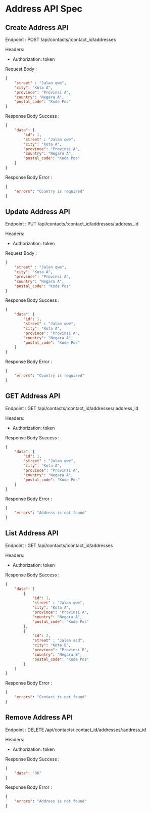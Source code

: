 # Address API Spec

## Create Address API

Endpoint : POST /api/contacts/:contact_id/addresses

Headers:
- Authorization: token

Request Body :
```json
{
    "street" : "Jalan qwe",
    "city": "Kota A",
    "province": "Provinsi A",
    "country": "Negara A",
    "postal_code": "Kode Pos"
}
```

Response Body Success :
```json
{
    "data": {
        "id": 1,
        "street" : "Jalan qwe",
        "city": "Kota A",
        "province": "Provinsi A",
        "country": "Negara A",
        "postal_code": "Kode Pos"
    }
}
```

Response Body Error : 
```json
{
    "errors": "Country is required"
}
```

## Update Address API

Endpoint : PUT /api/contacts/:contact_id/addresses/:address_id

Headers:
- Authorization: token

Request Body :
```json
{
    "street" : "Jalan qwe",
    "city": "Kota A",
    "province": "Provinsi A",
    "country": "Negara A",
    "postal_code": "Kode Pos"
}
```

Response Body Success :
```json
{
    "data": {
        "id": 1,
        "street" : "Jalan qwe",
        "city": "Kota A",
        "province": "Provinsi A",
        "country": "Negara A",
        "postal_code": "Kode Pos"
    }
}
```

Response Body Error : 
```json
{
    "errors": "Country is required"
}
```

## GET Address API

Endpoint : GET /api/contacts/:contact_id/addresses/:address_id

Headers:
- Authorization: token

Response Body Success :
```json
{
    "data": {
        "id": 1,
        "street" : "Jalan qwe",
        "city": "Kota A",
        "province": "Provinsi A",
        "country": "Negara A",
        "postal_code": "Kode Pos"
    }
}
```

Response Body Error : 
```json
{
    "errors": "Address is not found"
}
```

## List Address API

Endpoint : GET /api/contacts/:contact_id/addresses

Headers:
- Authorization: token

Response Body Success :
```json
{
    "data": [
        {
            "id": 1,
            "street" : "Jalan qwe",
            "city": "Kota A",
            "province": "Provinsi A",
            "country": "Negara A",
            "postal_code": "Kode Pos"
        },
        {
            "id": 2,
            "street" : "Jalan asd",
            "city": "Kota B",
            "province": "Provinsi B",
            "country": "Negara B",
            "postal_code": "Kode Pos"
        }
    ]
}
```

Response Body Error : 
```json
{
    "errors": "Contact is not found"
}
```

## Remove Address API

Endpoint : DELETE /api/contacts/:contact_id/addresses/:address_id

Headers:
- Authorization: token

Response Body Success :
```json
{
    "data": "OK"
}
```

Response Body Error : 
```json
{
    "errors": "Address is not found"   
}
```

